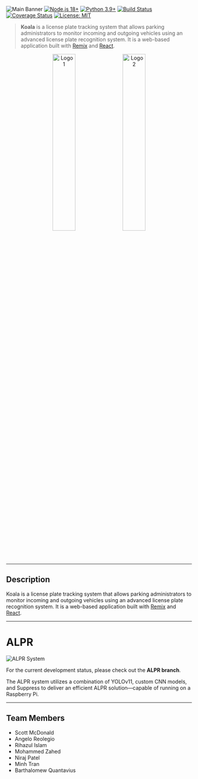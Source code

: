 ![Main Banner](https://github.com/user-attachments/assets/436f9f74-d78f-4633-a9fe-b0bf4a70b03e)
[![Node.js 18+](https://img.shields.io/badge/node-18%2B-brightgreen.svg)](https://nodejs.org/)
[![Python 3.9+](https://img.shields.io/badge/python-3.9%2B-blue.svg)](https://python.org/)
[![Build Status](https://github.com/<USERNAME>/<REPO>/actions/workflows/ci.yml/badge.svg?branch=main)](https://github.com/<USERNAME>/<REPO>/actions)
[![Coverage Status](https://coveralls.io/repos/github/<USERNAME>/<REPO>/badge.svg?branch=main)](https://coveralls.io/github/<USERNAME>/<REPO>?branch=main)
[![License: MIT](https://img.shields.io/badge/License-MIT-yellow.svg)](LICENSE)

> **Koala** is a license plate tracking system that allows parking administrators to monitor incoming and outgoing vehicles using an advanced license plate recognition system. It is a web-based application built with [Remix](https://remix.run/) and [React](https://reactjs.org/).

<div align="center">
  <img src="https://github.com/user-attachments/assets/2adc4731-0b49-4098-8298-c744e3fed6ed" alt="Logo 1" width="35%" style="display:inline-block; margin-right:10px;">
  <img src="https://github.com/user-attachments/assets/c0dee2be-74b7-4a03-89a4-954bb5dae2a8" alt="Logo 2" width="35%" style="display:inline-block;">
</div>

---

## Description

Koala is a license plate tracking system that allows parking administrators to monitor incoming and outgoing vehicles using an advanced license plate recognition system. It is a web-based application built with [Remix](https://remix.run) and [React](https://reactjs.org).

---

# ALPR

![ALPR System](https://github.com/user-attachments/assets/899d6ccc-352b-4d48-9d2d-8d4bb1a9b5ed)

For the current development status, please check out the **ALPR branch**.

The ALPR system utilizes a combination of YOLOv11, custom CNN models, and Suppress to deliver an efficient ALPR solution—capable of running on a Raspberry Pi.

---

## Team Members

- Scott McDonald
- Angelo Reolegio
- Rihazul Islam
- Mohammed Zahed
- Niraj Patel
- Minh Tran
- Barthalomew Quantavius
